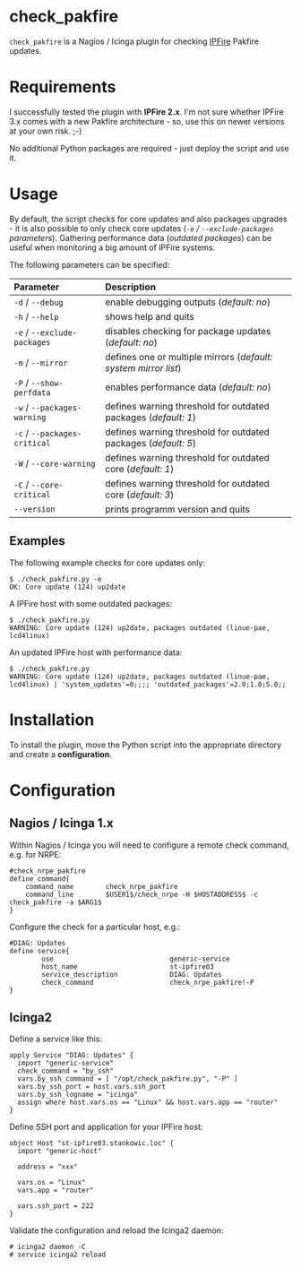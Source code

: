 # check_pakfire
``check_pakfire`` is a Nagios / Icinga plugin for checking [IPFire](http://www.ipfire.org) Pakfire updates.

# Requirements
I successfully tested the plugin with **IPFire 2.x**. I'm not sure whether IPFire 3.x comes with a new Pakfire architecture - so, use this on newer versions at your own risk. ;-)

No additional Python packages are required - just deploy the script and use it.

# Usage
By default, the script checks for core updates and also packages upgrades - it is also possible to only check core updates (*``-e`` / ``--exclude-packages`` parameters*). Gathering performance data (*outdated packages*) can be useful when monitoring a big amount of IPFire systems.

The following parameters can be specified:

| Parameter | Description |
|:----------|:------------|
| `-d` / `--debug` | enable debugging outputs (*default: no*) |
| `-h` / `--help` | shows help and quits |
| `-e` / `--exclude-packages` | disables checking for package updates (*default: no*) |
| `-m` / `--mirror` | defines one or multiple mirrors (*default: system mirror list*) |
| `-P` / `--show-perfdata` | enables performance data (*default: no*) |
| `-w` / `--packages-warning` | defines warning threshold for outdated packages (*default: 1*) |
| `-c` / `--packages-critical` | defines warning threshold for outdated packages (*default: 5*) |
| `-W` / `--core-warning` | defines warning threshold for outdated core (*default: 1*) |
| `-C` / `--core-critical` | defines warning threshold for outdated core (*default: 3*) |
| `--version` | prints programm version and quits |

## Examples
The following example checks for core updates only:
```
$ ./check_pakfire.py -e
OK: Core update (124) up2date
```

A IPFire host with some outdated packages:
```
$ ./check_pakfire.py
WARNING: Core update (124) up2date, packages outdated (linue-pae, lcd4linux)
```

An updated IPFire host with performance data:
```
$ ./check_pakfire.py
WARNING: Core update (124) up2date, packages outdated (linue-pae, lcd4linux) | 'system_updates'=0;;;; 'outdated_packages'=2.0;1.0;5.0;;
```

# Installation
To install the plugin, move the Python script into the appropriate directory and create a **configuration**.

# Configuration

## Nagios / Icinga 1.x
Within Nagios / Icinga you will need to configure a remote check command, e.g. for NRPE:
```
#check_nrpe_pakfire
define command{
    command_name        check_nrpe_pakfire
    command_line        $USER1$/check_nrpe -H $HOSTADDRESS$ -c check_pakfire -a $ARG1$
}
```

Configure the check for a particular host, e.g.:
```
#DIAG: Updates
define service{
        use                             generic-service
        host_name                       st-ipfire03
        service_description             DIAG: Updates
        check_command                   check_nrpe_pakfire!-P
}
```

## Icinga2
Define a service like this:
```
apply Service "DIAG: Updates" {
  import "generic-service"
  check_command = "by_ssh"
  vars.by_ssh_command = [ "/opt/check_pakfire.py", "-P" ]
  vars.by_ssh_port = host.vars.ssh_port
  vars.by_ssh_logname = "icinga"
  assign where host.vars.os == "Linux" && host.vars.app == "router"
}
```

Define SSH port and application for your IPFire host:
```
object Host "st-ipfire03.stankowic.loc" {
  import "generic-host"

  address = "xxx"

  vars.os = "Linux"
  vars.app = "router"

  vars.ssh_port = 222
}
```

Validate the configuration and reload the Icinga2 daemon:
```
# icinga2 daemon -C
# service icinga2 reload
```
